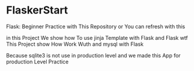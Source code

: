 # FlaskerStart
Flask: Beginner Practice with This Repository or You can refresh with this


   in this Project We show how To use jinja Template with Flask and Flask wtf 
   This Project show How Work Wuth and mysql with Flask 
   
   Because sqlite3 is not use in production level 
   and we made this App for production Level Practice

